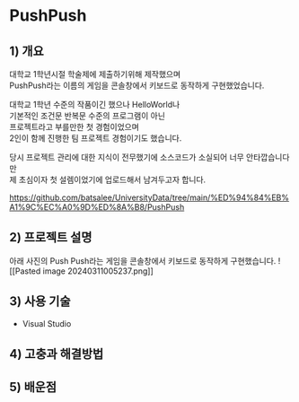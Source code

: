 # PushPush

## 1) 개요

대학교 1학년시절 학술제에 제출하기위해 제작했으며  
PushPush라는 이름의 게임을 콘솔창에서 키보드로 동작하게 구현했었습니다.  

대학교 1학년 수준의 작품이긴 했으나 HelloWorld나  
기본적인 조건문 반복문 수준의 프로그램이 아닌  
프로젝트라고 부를만한 첫 경험이었으며  
2인이 함께 진행한 팀 프로젝트 경험이기도 했습니다.  

당시 프로젝트 관리에 대한 지식이 전무했기에 소스코드가 소실되어 너무 안타깝습니다만  
제 초심이자 첫 설렘이었기에 업로드해서 남겨두고자 합니다.

https://github.com/batsalee/UniversityData/tree/main/%ED%94%84%EB%A1%9C%EC%A0%9D%ED%8A%B8/PushPush



## 2) 프로젝트 설명

아래 사진의 Push Push라는 게임을 콘솔창에서 키보드로 동작하게 구현했습니다.
![[Pasted image 20240311005237.png]]

## 3) 사용 기술

- Visual Studio

## 4) 고충과 해결방법

## 5) 배운점